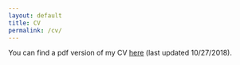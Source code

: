 ```yaml
---
layout: default
title: CV
permalink: /cv/
---
```


You can find a pdf version of my CV [here]({{site.baseurl}}/assets/ABL_CV.pdf) (last updated 10/27/2018).
